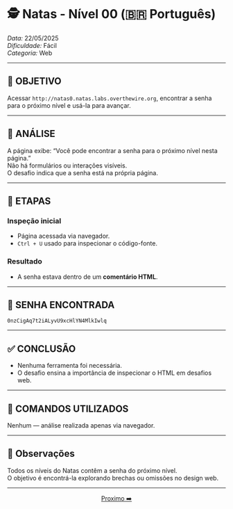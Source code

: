 # 🕵️ Natas - Nível 00 (🇧🇷 Português)  
*Data:* 22/05/2025  
*Dificuldade:* Fácil  
*Categoria:* Web

---

## 🎯 OBJETIVO

Acessar `http://natas0.natas.labs.overthewire.org`, encontrar a senha para o próximo nível e usá-la para avançar.

---

## 🔎 ANÁLISE

A página exibe: “Você pode encontrar a senha para o próximo nível nesta página.”  
Não há formulários ou interações visíveis.  
O desafio indica que a senha está na própria página.

---

## 🧱 ETAPAS

### Inspeção inicial

- Página acessada via navegador.  
- `Ctrl + U` usado para inspecionar o código-fonte.

### Resultado

- A senha estava dentro de um **comentário HTML**.

---

## 🔑 SENHA ENCONTRADA

```
0nzCigAq7t2iALyvU9xcHlYN4MlkIwlq
```

---

## ✅ CONCLUSÃO

- Nenhuma ferramenta foi necessária.  
- O desafio ensina a importância de inspecionar o HTML em desafios web.

---

## 🧪 COMANDOS UTILIZADOS

Nenhum — análise realizada apenas via navegador.

---

## 🧠 Observações

Todos os níveis do Natas contêm a senha do próximo nível.  
O objetivo é encontrá-la explorando brechas ou omissões no design web.

---

<p align="center"> <a href="../Natas01/Readme-BR.md">Proximo ➡️</a>
